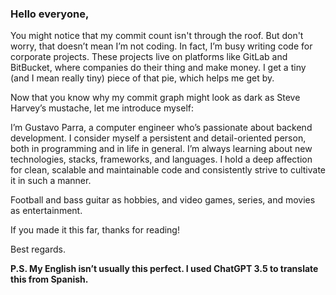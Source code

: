 ### Hello everyone,

You might notice that my commit count isn't through the roof. But don't worry, that doesn’t mean I’m not coding. In fact, I’m busy writing code for corporate projects. These projects live on platforms like GitLab and BitBucket, where companies do their thing and make money. I get a tiny (and I mean really tiny) piece of that pie, which helps me get by.

Now that you know why my commit graph might look as dark as Steve Harvey’s mustache, let me introduce myself:

I’m Gustavo Parra, a computer engineer who’s passionate about backend development. I consider myself a persistent and detail-oriented person, both in programming and in life in general. I’m always learning about new technologies, stacks, frameworks, and languages. I hold a deep affection for clean, scalable and maintainable code and consistently strive to cultivate it in such a manner.

Football and bass guitar as hobbies, and video games, series, and movies as entertainment.

If you made it this far, thanks for reading!

Best regards.

**P.S. My English isn’t usually this perfect. I used ChatGPT 3.5 to translate this from Spanish.**
